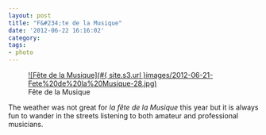 ```yaml
---
layout: post
title: "F&#234;te de la Musique"
date: '2012-06-22 16:16:02'
category: 
tags:
- photo
---
```


<figure>
  <a href="#{ site.s3.url }images/2012-06-21-Fete%20de%20la%20Musique-28.jpg" rel="lightbox" title="F&#234;te de la Musique">
  ![F&#234;te de la Musique](#{ site.s3.url }images/2012-06-21-Fete%20de%20la%20Musique-28.jpg)
  </a>
  <figcaption>F&#234;te de la Musique</figcaption>
</figure>

The weather was not great for _la f&#234;te de la Musique_ this year but it is always fun to wander in the streets listening to both amateur and professional musicians.
